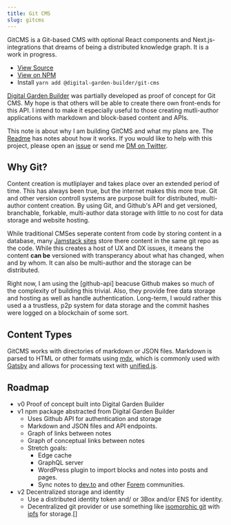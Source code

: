 ```yaml
---
title: Git CMS 
slug: gitcms
---
```

 GitCMS is a Git-based CMS with optional React components and Next.js-integrations that dreams of being a distributed knowledge graph. It is a work in progress.

- [View Source](https://github.com/Shelob9/gitcms)
- [View on NPM](https://www.npmjs.com/package/@digital-garden-builder/git-cms)
- Install `yarn add @digital-garden-builder/git-cms`


[Digital Garden Builder](https://docs.digitalgardenbuilder.app/) was partially developed as proof of concept for Git CMS. My hope is that others will be able to create there own front-ends for this API. I intend to make it especially useful to those creating mutli-author applications with markdown and block-based content and APIs.

This note is about why I am building GitCMS and what my plans are. The [Readme](https://github.com/Shelob9/gitcms/blob/main/README.md) has notes about how it works. If you would like to help with this project, please open an [issue](https://github.com/Shelob9/gitcms/issues) or send me [DM on Twitter](https://twitter.com/josh412).

## Why Git?

Content creation is mutliplayer and takes place over an extended period of time. This has always been true, but the internet makes this more true. Git and other version controll systems are purpose built for distributed, multi-author content creation. By using Git, and Github's API and get versioned, branchable, forkable, multi-author data storage with little to no cost for data storage and website hosting.

While traditional CMSes seperate content from code by storing content in a database, many [Jamstack sites](https://jamstack.org/what-is-jamstack/) store there content in the same git repo as the code. While this creates a host of UX and DX issues, it means the content __can be__ versioned with transperancy about what has changed, when and by whom. It can also be multi-author and the storage can be distributed.

Right now, I am using the [github-api] beacuse Github makes so much of the complexity of building this trivial. Also, they provide free data storage and hosting as well as handle authentication. Long-term, I would rather this used a a trustless, p2p system for data storage and the commit hashes were logged on a blockchain of some sort.

## Content Types

GitCMS works with directories of markdown or JSON files. Markdown is parsed to HTML or other formats using [mdx](https://mdxjs.com), which is commonly used with [Gatsby](https://www.gatsbyjs.com/) and allows for processing text with [unified.js](https://unifiedjs.com/).

## Roadmap

- v0 Proof of concept built into Digital Garden Builder
- v1 npm package abstracted from Digital Garden Builder
  - Uses Github API for authentication and storage
  - Markdown and JSON files and API endpoints.
  - Graph of links between notes
  - Graph of conceptual links between notes
  - Stretch goals:
    - Edge cache
    - GraphQL server
    - WordPress plugin to import blocks and notes into posts and pages.
    - Sync notes to [dev.to](https://dev.to) and other [Forem](https://www.forem.com/) communities.
- v2 Decentralized storage and identity
  - Use a distributed identity token and/ or 3Box and/or ENS for identity.
  - Decentralized git provider or use something like [isomorphic git](https://github.com/isomorphic-git/isomorphic-git) with [ipfs](https://ipfs.io/) for storage.[]
